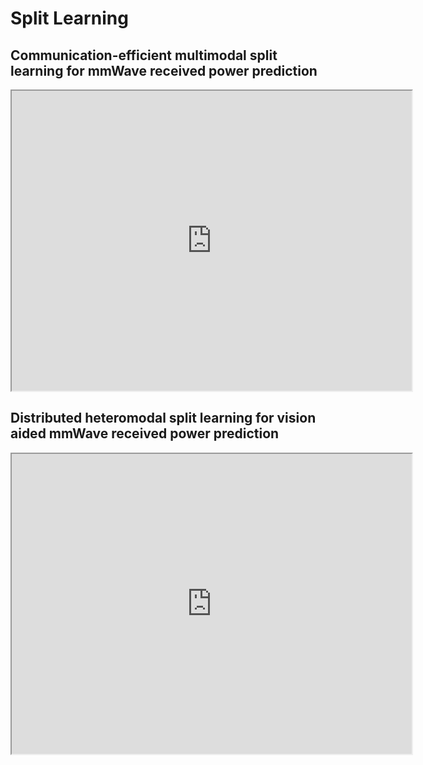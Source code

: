 # Split Learning

## Communication-efficient multimodal split learning for mmWave received power prediction

<iframe src="https://drive.google.com/file/d/1Y54v3DY9DOQcSkMIHg7vB5exhq6Dgpkg/preview" width="640" height="480"></iframe>

## Distributed heteromodal split learning for vision aided mmWave received power prediction
<iframe src="https://drive.google.com/file/d/12XKLlGj46YFT3DsXgwE07iIuO0FL7_cP/preview" width="640" height="480"></iframe>
